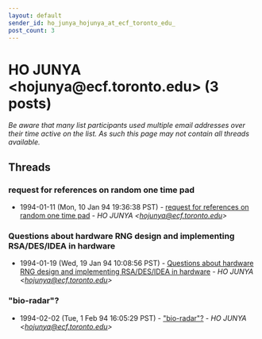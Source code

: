 ```yaml
---
layout: default
sender_id: ho_junya_hojunya_at_ecf_toronto_edu_
post_count: 3
---
```


# HO  JUNYA <hojunya<span>@</span>ecf.toronto.edu> (3 posts)

_Be aware that many list participants used multiple email addresses over their time active on the list. As such this page may not contain all threads available._

## Threads

### request for references on random one time pad
+ 1994-01-11 (Mon, 10 Jan 94 19:36:38 PST) - [request for references on random one time pad](/archive/1994/01/680e00d5485f772c82828c8aa6451cd95dca9d69a53df87ce1729cee5f0d178a) - _HO  JUNYA \<hojunya@ecf.toronto.edu\>_

### Questions about hardware RNG design and implementing RSA/DES/IDEA in hardware
+ 1994-01-19 (Wed, 19 Jan 94 10:08:56 PST) - [Questions about hardware RNG design and implementing RSA/DES/IDEA in hardware](/archive/1994/01/dae8fc36713f9cf537d6818107bf035d34fab7ca4250ec5097d43cba99d29fbb) - _HO  JUNYA \<hojunya@ecf.toronto.edu\>_

### "bio-radar"?
+ 1994-02-02 (Tue, 1 Feb 94 16:05:29 PST) - ["bio-radar"?](/archive/1994/02/c6bc8909e3035077783d46376c6c2f7762da143e2655e6e39e9a565db1f1e756) - _HO  JUNYA \<hojunya@ecf.toronto.edu\>_

